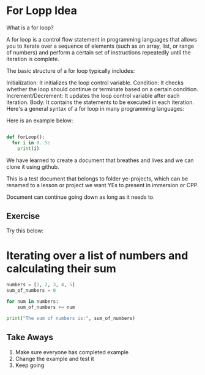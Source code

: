 # For Lopp Idea

What is a for loop?


A for loop is a control flow statement in programming languages that allows you to iterate over a sequence of elements (such as an array, list, or range of numbers) and perform a certain set of instructions repeatedly until the iteration is complete.

The basic structure of a for loop typically includes:

Initialization: It initializes the loop control variable.
Condition: It checks whether the loop should continue or terminate based on a certain condition.
Increment/Decrement: It updates the loop control variable after each iteration.
Body: It contains the statements to be executed in each iteration.
Here's a general syntax of a for loop in many programming languages:

Here is an example below: 


```python

def forLoop(): 
  for i in 0..5:
    print(i)

```

We have learned to create a document that breathes and lives and we can clone it using github. 

This is a test document that belongs to folder ye-projects, which can be renamed to a lesson or project we want YEs to present in immersion or CPP. 

Document can continue going down as long as it needs to. 


## Exercise 

Try this below: 

# Iterating over a list of numbers and calculating their sum

```python
numbers = [1, 2, 3, 4, 5]
sum_of_numbers = 0

for num in numbers:
    sum_of_numbers += num

print("The sum of numbers is:", sum_of_numbers)

```

## Take Aways

1. Make sure everyone has completed example
2. Change the example and test it
3. Keep going


